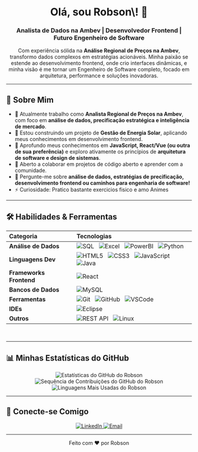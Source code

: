 <div align="center">

 <h1>Olá, sou Robson\! 👋</h1>
  <h3>Analista de Dados na Ambev | Desenvolvedor Frontend | Futuro Engenheiro de Software</h3>

  <p>
    Com experiência sólida na <b>Análise Regional de Preços na Ambev</b>, transformo dados complexos em estratégias acionáveis.
    Minha paixão se estende ao desenvolvimento frontend, onde crio interfaces dinâmicas, e minha visão é me tornar um Engenheiro de Software completo, focado em arquitetura, performance e soluções inovadoras.
  </p>
</div>

---

## 🚀 Sobre Mim

-   💼 Atualmente trabalho como **Analista Regional de Preços na Ambev**, com foco em **análise de dados, precificação estratégica e inteligência de mercado**.
-   🔭 Estou construindo um projeto de **Gestão de Energia Solar**, aplicando meus conhecimentos em desenvolvimento frontend.
-   🌱 Aprofundo meus conhecimentos em **JavaScript, React/Vue (ou outra de sua preferência)** e exploro ativamente os princípios de **arquitetura de software e design de sistemas**.
-   👯 Aberto a colaborar em projetos de código aberto e aprender com a comunidade.
-   💬 Pergunte-me sobre **análise de dados, estratégias de precificação, desenvolvimento frontend ou caminhos para engenharia de software\!**
-   ⚡ Curiosidade: Pratico bastante exercicios fisico e amo Animes

---

## 🛠️ Habilidades & Ferramentas

| Categoria            | Tecnologias                                                                                                                                                                                                                                                                       |
| :------------------- | :-------------------------------------------------------------------------------------------------------------------------------------------------------------------------------------------------------------------------------------------------------------------------------- |
| **Análise de Dados** | ![SQL](https://img.shields.io/badge/SQL-000000?style=for-the-badge&logo=mysql&logoColor=white)   ![Excel](https://img.shields.io/badge/Excel-217346?style=for-the-badge&logo=microsoft-excel&logoColor=white)   ![PowerBI](https://img.shields.io/badge/PowerBI-F2C811?style=for-the-badge&logo=power-bi&logoColor=white)   ![Python](https://img.shields.io/badge/Python-3670A0?style=for-the-badge&logo=python&logoColor=ffdd54) |
| **Linguagens Dev** | ![HTML5](https://img.shields.io/badge/HTML5-E34F26?style=for-the-badge&logo=html5&logoColor=white)   ![CSS3](https://img.shields.io/badge/CSS3-1572B6?style=for-the-badge&logo=css3&logoColor=white)   ![JavaScript](https://img.shields.io/badge/JavaScript-F7DF1E?style=for-the-badge&logo=javascript&logoColor=black)   ![Java](https://img.shields.io/badge/Java-ED8B00?style=for-the-badge&logo=java&logoColor=white) |
| **Frameworks Frontend** | ![React](https://img.shields.io/badge/React-20232A?style=for-the-badge&logo=react&logoColor=61DAFB)                                                                                                                                                                                              |
| **Bancos de Dados** | ![MySQL](https://img.shields.io/badge/MySQL-00000F?style=for-the-badge&logo=mysql&logoColor=white)                                                                                                                                                                                              |
| **Ferramentas** | ![Git](https://img.shields.io/badge/GIT-E44C30?style=for-the-badge&logo=git&logoColor=white)   ![GitHub](https://img.shields.io/badge/GitHub-100000?style=for-the-badge&logo=github&logoColor=white)   ![VSCode](https://img.shields.io/badge/VSCode-007ACC?style=for-the-badge&logo=visualstudiocode&logoColor=white) |
| **IDEs** | ![Eclipse](https://img.shields.io/badge/Eclipse-2C2255?style=for-the-badge&logo=eclipse&logoColor=white)                                                                                                                                                                                         |
| **Outros** | ![REST API](https://img.shields.io/badge/REST_API-00599C?style=for-the-badge&logo=rest-api&logoColor=white)   ![Linux](https://img.shields.io/badge/Linux-FCC624?style=for-the-badge&logo=linux&logoColor=black)                                                                                                     |

<br>

---

## 📊 Minhas Estatísticas do GitHub

<div align="center">
  <img src="https://github-readme-stats.vercel.app/api?username=RobsonMarcolino&show_icons=true&theme=midnight-purple&hide_border=true&count_private=true" alt="Estatísticas do GitHub do Robson"/>
  <img src="https://github-readme-streak-stats.herokuapp.com/?user=RobsonMarcolino&theme=midnight-purple&hide_border=true" alt="Sequência de Contribuições do GitHub do Robson"/>
  <img src="https://github-readme-stats.vercel.app/api/top-langs/?username=RobsonMarcolino&layout=compact&theme=midnight-purple&hide_border=true" alt="Linguagens Mais Usadas do Robson"/>
</div>

---

## 🔗 Conecte-se Comigo

<div align="center">
  <a href="
https://www.linkedin.com/in/robson-marcolino" target="_blank">
    <img src="https://img.shields.io/badge/LinkedIn-0077B5?style=for-the-badge&logo=linkedin&logoColor=white" alt="LinkedIn">
  </a>
  <a href="mailto:SEU-EMAIL@dominio.com" target="_blank">
    <img src="https://img.shields.io/badge/Email-D14836?style=for-the-badge&logo=gmail&logoColor=white" alt="Email">
  </a>
  </div>

---

<div align="center">
  Feito com ❤️ por Robson
</div>
